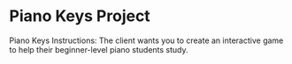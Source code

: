 # Piano Keys Project
Piano Keys
Instructions:
The client wants you to create an interactive game to help their beginner-level piano students study.
